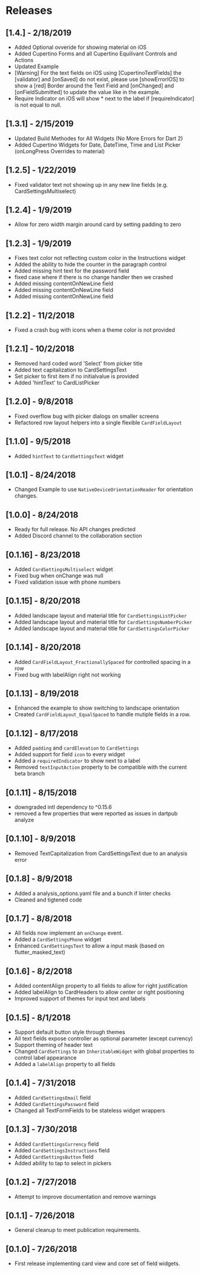 # Releases

## [1.4.] - 2/18/2019

* Added Optional ovveride for showing material on iOS
* Added Cupertino Forms and all Cupertino Equilivant Controls and Actions
* Updated Example
* [Warning] For the text fields on iOS using [CupertinoTextFields] the [validator] and [onSaved] do not exist, please use [showErrorIOS] to show a [red] Border around the Text Field and [onChanged] and [onFieldSubmitted] to update the value like in the example.
* Require Indicator on iOS will show * next to the label if [requireIndicator] is not equal to null.

## [1.3.1] - 2/15/2019

* Updated Build Methodes for All Widgets (No More Errors for Dart 2)
* Added Cupertino Widgets for Date, DateTime, Time and List Picker (onLongPress Overrides to material)

## [1.2.5] - 1/22/2019

* Fixed validator text not showing up in any new line fields (e.g. CardSettingsMultiselect)

## [1.2.4] - 1/9/2019

* Allow for zero width margin around card by setting padding to zero

## [1.2.3] - 1/9/2019

* Fixes text color not reflecting custom color in the Instructions widget
* Added the ability to hide the counter in the paragraph control
* Added missing hint text for the password field
* fixed case where if there is no change handler then we crashed
* Added missing contentOnNewLine field
* Added missing contentOnNewLine field
* Added missing contentOnNewLine field

## [1.2.2] - 11/2/2018

* Fixed a crash bug with icons when a theme color is not provided

## [1.2.1] - 10/2/2018

* Removed hard coded word 'Select' from picker title
* Added text capitalization to CardSettingsText
* Set picker to first item if no initialvalue is provided
* Added 'hintText' to CardListPicker

## [1.2.0] - 9/8/2018

* Fixed overflow bug with picker dialogs on smaller screens
* Refactored row layout helpers into a single flexible `CardFieldLayout`

## [1.1.0] - 9/5/2018

* Added `hintText` to `CardSettingsText` widget

## [1.0.1] - 8/24/2018

* Changed Example to use `NativeDeviceOrientationReader` for orientation changes.

## [1.0.0] - 8/24/2018

* Ready for full release. No API changes predicted
* Added Discord channel to the collaboration section

## [0.1.16] - 8/23/2018

* Added `CardSettingsMultiselect` widget
* Fixed bug when onChange was null
* Fixed validation issue with phone numbers

## [0.1.15] - 8/20/2018

* Added landscape layout and material title for `CardSettingsListPicker`
* Added landscape layout and material title for `CardSettingsNumberPicker`
* Added landscape layout and material title for `CardSettingsColorPicker`

## [0.1.14] - 8/20/2018

* Added `CardFieldLayout_FractionallySpaced` for controlled spacing in a row
* Fixed bug with labelAlign right not working

## [0.1.13] - 8/19/2018

* Enhanced the example to show switching to landscape orientation
* Created `CardFieldLayout_EqualSpaced` to handle mutiple fields in a row.

## [0.1.12] - 8/17/2018

* Added `padding` and `cardElevation` to `CardSettings`
* Added support for field `icon` to every widget
* Added a `requiredIndicator` to show next to a label
* Removed `textInputAction` property to be compatible with the current beta branch

## [0.1.11] - 8/15/2018

* downgraded intl dependency to ^0.15.6
* removed a few properties that were reported as issues in dartpub analyze

## [0.1.10] - 8/9/2018

* Removed TextCapitalization from CardSettingsText due to an analysis error

## [0.1.8] - 8/9/2018

* Added a analysis_options.yaml file and a bunch if linter checks
* Cleaned and tigtened code

## [0.1.7] - 8/8/2018

* All fields now implement an `onChange` event.
* Added a `CardSettingsPhone` widget
* Enhanced `CardSettingsText` to allow a input mask (based on flutter_masked_text)

## [0.1.6] - 8/2/2018

* Added contentAlign property to all fields to allow for right justification
* Added labelAlign to CardHeaders to allow center or right positioning
* Improved support of themes for input text and labels

## [0.1.5] - 8/1/2018

* Support default button style through themes
* All text fields expose controller as optional parameter (except currency)
* Support theming of header text
* Changed `CardSettings` to an `InheritableWidget` with global properties to control label appearance
* Added a `labelAlign` property to all fields

## [0.1.4] - 7/31/2018

* Added `CardSettingsEmail` field
* Added `CardSettingsPassword` field
* Changed all TextFormFields to be stateless widget wrappers

## [0.1.3] - 7/30/2018

* Added `CardSettingsCurrency` field
* Added `CardSettingsInstructions` field
* Added `CardSettingsButton` field
* Added ability to tap to select in pickers

## [0.1.2] - 7/27/2018

* Attempt to improve documentation and remove warnings

## [0.1.1] - 7/26/2018

* General cleanup to meet publication requirements.

## [0.1.0] - 7/26/2018

* First release implementing card view and core set of field widgets.